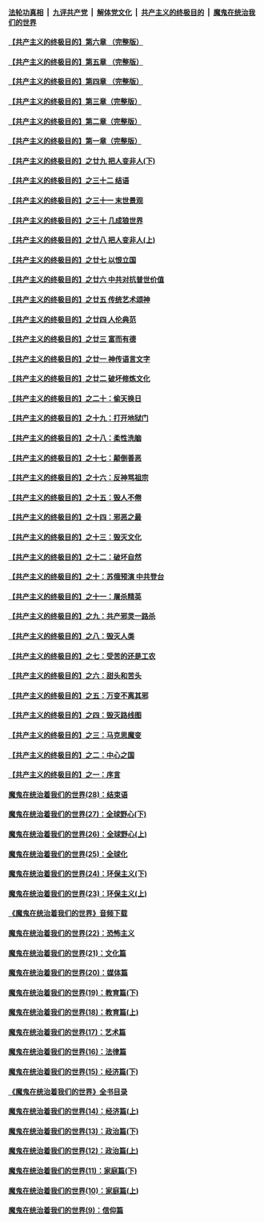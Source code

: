 ####  [法轮功真相](../../../../basic/blob/master/README.md?t=09202226) &nbsp;|&nbsp; [九评共产党](../../../../9ping.md/blob/master/README.md?t=09202226) &nbsp;|&nbsp; [解体党文化](../../../../jtdwh.md/blob/master/README.md?t=09202226)  &nbsp;|&nbsp; [共产主义的终极目的](../../../../gczydzjmd.md/blob/master/README.md?t=09202226) &nbsp;|&nbsp; [魔鬼在统治我们的世界](../../../../mgztzwmdsj.md/blob/master/README.md?t=09202226) 

#### [【共产主义的终极目的】第六章 （完整版）](../pages/nsc422/n11428913.md?t=09202226) 

#### [【共产主义的终极目的】第五章 （完整版）](../pages/nsc422/n11428912.md?t=09202226) 

#### [【共产主义的终极目的】第四章 （完整版）](../pages/nsc422/n11428907.md?t=09202226) 

#### [【共产主义的终极目的】第三章（完整版）](../pages/nsc422/n11428848.md?t=09202226) 

#### [【共产主义的终极目的】第二章（完整版）](../pages/nsc422/n11428831.md?t=09202226) 

#### [【共产主义的终极目的】第一章（完整版）](../pages/nsc422/n11417651.md?t=09202226) 

#### [【共产主义的终极目的】之廿九 把人变非人(下)](../pages/nsc422/n11344140.md?t=09202226) 

#### [【共产主义的终极目的】之三十二 结语](../pages/nsc422/n11360535.md?t=09202226) 

#### [【共产主义的终极目的】之三十一 末世景观](../pages/nsc422/n11351129.md?t=09202226) 

#### [【共产主义的终极目的】之三十 几成狼世界](../pages/nsc422/n11348280.md?t=09202226) 

#### [【共产主义的终极目的】之廿八 把人变非人(上)](../pages/nsc422/n11340492.md?t=09202226) 

#### [【共产主义的终极目的】之廿七 以恨立国](../pages/nsc422/n11336944.md?t=09202226) 

#### [【共产主义的终极目的】之廿六 中共对抗普世价值](../pages/nsc422/n11324785.md?t=09202226) 

#### [【共产主义的终极目的】之廿五 传统艺术颂神](../pages/nsc422/n11296396.md?t=09202226) 

#### [【共产主义的终极目的】之廿四 人伦典范](../pages/nsc422/n11296397.md?t=09202226) 

#### [【共产主义的终极目的】之廿三 富而有德](../pages/nsc422/n11283598.md?t=09202226) 

#### [【共产主义的终极目的】之廿一 神传语言文字](../pages/nsc422/n11263265.md?t=09202226) 

#### [【共产主义的终极目的】之廿二 破坏修炼文化](../pages/nsc422/n11245728.md?t=09202226) 

#### [【共产主义的终极目的】之二十：偷天换日](../pages/nsc422/n11238846.md?t=09202226) 

#### [【共产主义的终极目的】之十九：打开地狱门](../pages/nsc422/n11206376.md?t=09202226) 

#### [【共产主义的终极目的】之十八：柔性洗脑](../pages/nsc422/n11199994.md?t=09202226) 

#### [【共产主义的终极目的】之十七：颠倒善恶](../pages/nsc422/n11179782.md?t=09202226) 

#### [【共产主义的终极目的】之十六：反神骂祖宗](../pages/nsc422/n11166798.md?t=09202226) 

#### [【共产主义的终极目的】之十五：毁人不倦](../pages/nsc422/n11166792.md?t=09202226) 

#### [【共产主义的终极目的】之十四：邪恶之最](../pages/nsc422/n11150249.md?t=09202226) 

#### [【共产主义的终极目的】之十三：毁灭文化](../pages/nsc422/n11135227.md?t=09202226) 

#### [【共产主义的终极目的】之十二：破坏自然](../pages/nsc422/n11135214.md?t=09202226) 

#### [【共产主义的终极目的】之十：苏俄预演 中共登台](../pages/nsc422/n11118424.md?t=09202226) 

#### [【共产主义的终极目的】之十一：屠杀精英](../pages/nsc422/n11118442.md?t=09202226) 

#### [【共产主义的终极目的】之九：共产邪灵一路杀](../pages/nsc422/n11114139.md?t=09202226) 

#### [【共产主义的终极目的】之八：毁灭人类](../pages/nsc422/n11108503.md?t=09202226) 

#### [【共产主义的终极目的】之七：受苦的还是工农](../pages/nsc422/n11101809.md?t=09202226) 

#### [【共产主义的终极目的】之六：甜头和苦头](../pages/nsc422/n11096971.md?t=09202226) 

#### [【共产主义的终极目的】之五：万变不离其邪](../pages/nsc422/n11091285.md?t=09202226) 

#### [【共产主义的终极目的】之四：毁灭路线图](../pages/nsc422/n11086284.md?t=09202226) 

#### [【共产主义的终极目的】之三：马克思魔变](../pages/nsc422/n11061941.md?t=09202226) 

#### [【共产主义的终极目的】之二：中心之国](../pages/nsc422/n11047728.md?t=09202226) 

#### [【共产主义的终极目的】之一：序言](../pages/nsc422/n11086077.md?t=09202226) 

#### [魔鬼在统治着我们的世界(28)：结束语](../pages/nsc422/n10936246.md?t=09202226) 

#### [魔鬼在统治着我们的世界(27)：全球野心(下)](../pages/nsc422/n10928319.md?t=09202226) 

#### [魔鬼在统治着我们的世界(26)：全球野心(上)](../pages/nsc422/n10900318.md?t=09202226) 

#### [魔鬼在统治着我们的世界(25)：全球化](../pages/nsc422/n10788205.md?t=09202226) 

#### [魔鬼在统治着我们的世界(24)：环保主义(下)](../pages/nsc422/n10695307.md?t=09202226) 

#### [魔鬼在统治着我们的世界(23)：环保主义(上)](../pages/nsc422/n10688613.md?t=09202226) 

#### [《魔鬼在统治着我们的世界》音频下载](../pages/nsc422/n10635553.md?t=09202226) 

#### [魔鬼在统治着我们的世界(22)：恐怖主义](../pages/nsc422/n10614727.md?t=09202226) 

#### [魔鬼在统治着我们的世界(21)：文化篇](../pages/nsc422/n10597706.md?t=09202226) 

#### [魔鬼在统治着我们的世界(20)：媒体篇](../pages/nsc422/n10586579.md?t=09202226) 

#### [魔鬼在统治着我们的世界(19)：教育篇(下)](../pages/nsc422/n10564808.md?t=09202226) 

#### [魔鬼在统治着我们的世界(18)：教育篇(上)](../pages/nsc422/n10526970.md?t=09202226) 

#### [魔鬼在统治着我们的世界(17)：艺术篇](../pages/nsc422/n10499093.md?t=09202226) 

#### [魔鬼在统治着我们的世界(16)：法律篇](../pages/nsc422/n10485969.md?t=09202226) 

#### [魔鬼在统治着我们的世界(15)：经济篇(下)](../pages/nsc422/n10469975.md?t=09202226) 

#### [《魔鬼在统治着我们的世界》全书目录](../pages/nsc422/n10464261.md?t=09202226) 

#### [魔鬼在统治着我们的世界(14)：经济篇(上)](../pages/nsc422/n10457370.md?t=09202226) 

#### [魔鬼在统治着我们的世界(13)：政治篇(下)](../pages/nsc422/n10448270.md?t=09202226) 

#### [魔鬼在统治着我们的世界(12)：政治篇(上)](../pages/nsc422/n10444576.md?t=09202226) 

#### [魔鬼在统治着我们的世界(11)：家庭篇(下)](../pages/nsc422/n10440961.md?t=09202226) 

#### [魔鬼在统治着我们的世界(10)：家庭篇(上)](../pages/nsc422/n10435448.md?t=09202226) 

#### [魔鬼在统治着我们的世界(9)：信仰篇](../pages/nsc422/n10432159.md?t=09202226) 

